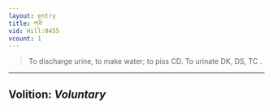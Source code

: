```yaml
---
layout: entry
title: གཅི་
vid: Hill:0455
vcount: 1
---
```

> To discharge urine, to make water; to piss CD\. To urinate DK, DS, TC \.

---
Volition: _Voluntary_
---


